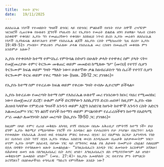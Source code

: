 ```yaml
---
title:  ትሁት ጀግና
date:   19/11/2025
---
```


`ለእስራኤል ነገዶች የተመደቡት ግዛቶች ድንበር ላይ የድንበር ምልክቶች የሆኑት የቦታ ስሞች ረዣዥም ዝርዝሮች ሲጠናቀቁ የሁለቱን ጀግኖች የካሌብን እና የኢያሱን የመሬት ድልድል ዘገባ ይዘዋል። ካሌብ ርስቱን አስቀድሞ ተቀበለ፣ ኢያሱ ግን የመጨረሻውን ተቀበለ። እስከዚህ ነጥብ ድረስ ኢያሱ መሬቱን ለእስራኤል ነገዶች ሲያከፋፍል ቆይቶ፣አሁን ደግሞ የእስራኤል ልጆች ለኢያሱ ርስት የሚሰጡበት ጊዜ ደረሰ። ኢያሱ 19:49-51ን ያንብቡ። ምድሪቱን ያካፈለው ታላቁ የእስራኤል መሪ ርስቱን በመጨረሻ መቀበሉ ምን አንድምታ አለው?`

ኢያሱ የተቀበላት ከተማ ተምናሴራ የምትባል ስትሆን በሁለት ቃላት የተዋቀረ ስም ያላት ናት። የመጀመሪያው ተምና ትርጉሙ መቁጠር ወይም መመደብ ከሚለው ግሥ (መናህ) የተገኘ ሲሆን ትርጉሙም ክፍል ወይም ግዛት ማለት ነው። ሁለተኛው ቃል ከዕብራይስጥ ግስ ሴራች የተገኘ ሲሆን ትርጉሙም ትርፍ ወይም የቀረ ማለት ነው (ከዘጸ. 26፡12 ጋር ያነፃፅሩ)።

የኢያሱ ከተማ ስም የተረፈው ክፍል ወይም የቀረው ግዛት ተብሎ ሊተረጎም ይችላል።

ኢያሱ ከተረፈው የመረጣት ከተማ ስም የእስራኤል ሁለተኛ መሪ የነበረውን ክቡር ባህሪ የሚመሰክር ነው። በመጀመሪያ ደረጃ፣ ሁሉም ሰዎች ድርሻቸውን እስኪያገኙ ድረስ ጠበቀ፤ ከዚያም ኢያሱ ብዙ ሕዝብ ካላቸው የምድሪቱ ግዛቶች አንዱን ወይም እጅግ አስደናቂ ከሆኑት ከተሞች አንዱን ርስት አድርጎ አልመረጠም። ነገር ግን ልከኛ የሆነች ከተማን ወይም ምናልባትም የፈራረሰችዋን ከተማ በአድካሚ ሥራ መልሶ ለመገንባት አስቦ መረጣት (ከኢያሱ 19፡50 ጋር ያነፃፅሩ)።

`ከዚህም በላይ ተምና ሴራህ መቅደሱ አካባቢ ይገኝ በነበረው በሴሎ አቅራቢያ የምትገኝ ከተማ ነች። ይህ ደግሞ ኢያሱ ቅድሚያ የሚሰጣቸው ነገሮች የት እንዳሉና ልቡ የታሰረበትን ቦታ ያሳያል። በእርግጥ፣ አዲስ የተወለደው የእስራኤል ሕዝብ ወደ ተስፋይቱ ምድር ከተመራ በኋላ፣ እና በአምላክ እርዳታ እያንዳንዱ ነገድ እና ቤተሰብ ርስት ካገኘ በኋላ ኢያሱ የበለጠ አስደናቂ ውርስ እንዲሰጠው ቢጠይቅ አይቃወሙትም ነበር። ሆኖም ኢያሱ በጣም አስፈላጊ በሆነው ነገር ላይ በማተኮር ቀለል ያለ ሕይወት በመምራት ረክቷል፤ ስለዚህም በኋላ በዳዊት የተገለጸውን ጸሎት አመልክቷል፡- “እግዚአብሔርን አንዲት ነገር ለመንሁት እርስዋንም እሻለሁ፤ በሕይወቴ ዘመን ሁሉ በእግዚአብሔር ቤት እኖር ዘንድ፥ እግዚአብሔርን ደስ የሚያሰኘውንም አይ ዘንድ፥ መቅደሱንም እመለከት ዘንድ።” (መዝ. 27:4)። ከኢያሱ አመለካከት ጋር በተያያዘ ምን ትምህርት እናገኛለን? በህይወታችንስ ተግባራዊ ማድረግ የምንችለው እንዴት ነው?`